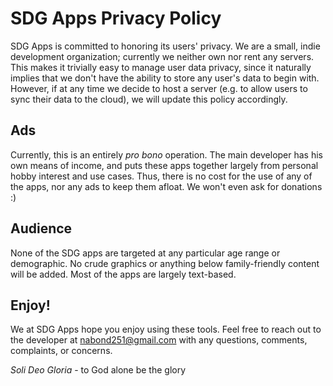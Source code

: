 # SDG Apps Privacy Policy

SDG Apps is committed to honoring its users' privacy.  We are a small, indie development organization; currently we neither own nor rent any servers.  This makes it trivially easy to manage user data privacy, since it naturally implies that we don't have the ability to store any user's data to begin with.  However, if at any time we decide to host a server (e.g. to allow users to sync their data to the cloud), we will update this policy accordingly.

## Ads

Currently, this is an entirely *pro bono* operation.  The main developer has his own means of income, and puts these apps together largely from personal hobby interest and use cases.  Thus, there is no cost for the use of any of the apps, nor any ads to keep them afloat.  We won't even ask for donations :)

## Audience

None of the SDG apps are targeted at any particular age range or demographic.  No crude graphics or anything below family-friendly content will be added.  Most of the apps are largely text-based.

## Enjoy!

We at SDG Apps hope you enjoy using these tools.  Feel free to reach out to the developer at nabond251@gmail.com with any questions, comments, complaints, or concerns.

*Soli Deo Gloria* - to God alone be the glory
